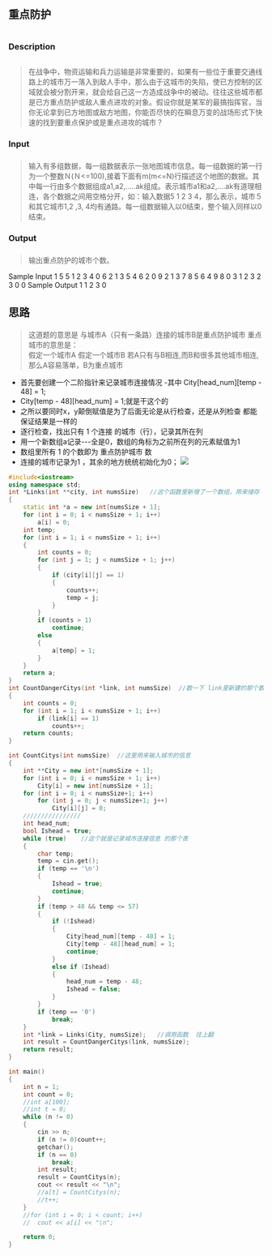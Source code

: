
## 重点防护 <h1>
### Description <h2>
>在战争中，物资运输和兵力运输是非常重要的，如果有一些位于重要交通线路上的城市万一落入到敌人手中，那么由于这城市的失陷，使已方控制的区域就会被分割开来，就会给自己这一方造成战争中的被动。往往这些城市都是已方重点防护或敌人重点进攻的对象。假设你就是某军的最搞指挥官，当你无论拿到已方地图或敌方地图，你能否尽快的在瞬息万变的战场形式下快速的找到要重点保护或是重点进攻的城市？

### Input <h3>
>输入有多组数据，每一组数据表示一张地图城市信息。每一组数据的第一行为一个整数Ｎ(Ｎ<=100),接着下面有m(m<=N)行描述这个地图的数据。其中每一行由多个数据组成a1,a2,…..ak组成。表示城市a1和a2,….ak有道理相连，各个数据之间用空格分开，如：输入数据5 1 2 3 4，那么表示，城市５和其它城市1,2 ,3, 4均有通路。每一组数据输入以0结束，整个输入同样以0结束。


### Output <h3>
>输出重点防护的城市个数。

Sample Input 1 
 5
 5 1 2 3 4
 0
 6
 2 1 3
 5 4 6 2
 0
 9
 2 1 3
 7 8
 5 6 4
 9 8
 0
 3
 1 2 3
 2 3
 0
 0
Sample Output 1
1
2
3
0
## 思路 <h4>
> 这道题的意思是  与城市A（只有一条路）连接的城市B是重点防护城市
>重点城市的意思是：  
>假定一个城市A
>假定一个城市B
>若A只有与B相连,而B和很多其他城市相连,那么A容易落单，B为重点城市
- 首先要创建一个二阶指针来记录城市连接情况
-其中 City[head_num][temp - 48] = 1;
- City[temp - 48][head_num] = 1;就是干这个的
- 之所以要同时x，y颠倒赋值是为了后面无论是从行检查，还是从列检查 都能保证结果是一样的
- 逐行检查，找出只有 1 个连接 的城市（行），记录其所在列 
- 用一个新数组a记录---全是0，数组的角标为之前所在列的元素赋值为1
- 数组里所有 1 的个数即为 重点防护城市 数
- 连接的城市记录为1 ，其余的地方统统初始化为0；
![](http://img.blog.csdn.net/20180311235828281)
```C++
#include<iostream>
using namespace std;
int *Links(int **city, int numsSize)   //这个函数里新增了一个数组，用来储存 哪个城市需要重点防护
{
	static int *a = new int[numsSize + 1];
	for (int i = 0; i < numsSize + 1; i++)
		a[i] = 0;
	int temp;	
	for (int i = 1; i < numsSize + 1; i++)
	{	
		int counts = 0;
		for (int j = 1; j < numsSize + 1; j++)
		{
			if (city[i][j] == 1)
			{
				counts++; 
				temp = j;
			}
		}
		if (counts > 1)
			continue;
		else
		{
			a[temp] = 1;
		}
	}
	return a;
}
int CountDangerCitys(int *link, int numsSize)  //数一下 link里新建的那个数组里需要重点保护城市的个数
{
	int counts = 0;
	for (int i = 1; i < numsSize + 1; i++)
		if (link[i] == 1)
			counts++;
	return counts;
}

int CountCitys(int numsSize)  //这里用来输入城市的信息
{
	int **City = new int*[numsSize + 1];
	for (int i = 0; i < numsSize + 1; i++)
		City[i] = new int[numsSize + 1];
	for (int i = 0; i < numsSize+1; i++)
		for (int j = 0; j < numsSize+1; j++)
			City[i][j] = 0;
	////////////////
	int head_num;
	bool Ishead = true;
	while (true)    //这个就是记录城市连接信息 的那个表
	{
		char temp;
		temp = cin.get();
		if (temp == '\n')
		{
			Ishead = true;
			continue;
		}
		if (temp > 48 && temp <= 57)
		{
			if (!Ishead)
			{
				City[head_num][temp - 48] = 1;
				City[temp - 48][head_num] = 1;
				continue;
			}
			else if (Ishead)
			{
				head_num = temp - 48;
				Ishead = false;
			}
		}
		if (temp == '0')
			break;
	}
	int *link = Links(City, numsSize);   //调用函数  往上翻
	int result = CountDangerCitys(link, numsSize);
	return result;
}

int main()
{
	int n = 1;
	int count = 0;
	//int a[100];
	//int t = 0;
	while (n != 0)
	{
		cin >> n;
		if (n != 0)count++;
		getchar();
		if (n == 0)
			break;
		int result;
		result = CountCitys(n);
		cout << result << "\n";
		//a[t] = CountCitys(n);
		//t++;
	}
	//for (int i = 0; i < count; i++)
	//	cout << a[i] << "\n";

	return 0;
}
```
